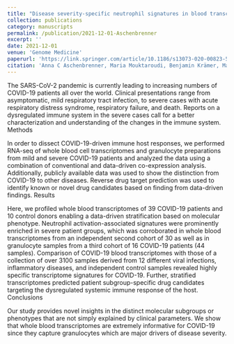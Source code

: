 ```yaml
---
title: "Disease severity-specific neutrophil signatures in blood transcriptomes stratify COVID-19 patients"
collection: publications
category: manuscripts
permalink: /publication/2021-12-01-Aschenbrenner
excerpt: ''
date: 2021-12-01
venue: 'Genome Medicine'
paperurl: 'https://link.springer.com/article/10.1186/s13073-020-00823-5'
citation: 'Anna C Aschenbrenner, Maria Mouktaroudi, Benjamin Krämer, Marie Oestreich, Nikolaos Antonakos, Melanie Nuesch-Germano, Konstantina Gkizeli, <b>Lorenzo Bonaguro*</b>, Nico Reusch, Kevin Baßler, Maria Saridaki, Rainer Knoll, Tal Pecht, Theodore S Kapellos, Sarandia Doulou, Charlotte Kroeger, Miriam Herbert, Lisa Holsten, Arik Horne, Ioanna D Gemuend, Nikoletta Rovina, Shobhit Agrawal, Kilian Dahm, Martina van Uelft, Anna Drews, Lena Lenkeit, Niklas Bruse, Jelle Gerretsen, Jannik Gierlich, Matthias Becker, Kristian Haendler, Michael Kraut, Heidi Theis, Simachew Mengiste, Elena De Domenico, Jonas Schulte-Schrepping, Lea Seep, Jan Raabe, Christoph Hoffmeister, Michael ToVinh, Verena Keitel, Gereon Rieke, Valentina Talevi, Dirk Skowasch, N Ahmad Aziz, Peter Pickkers, Frank L van de Veerdonk, Mihai G Netea, Joachim L Schultze, Matthijs Kox, Monique MB Breteler, Jacob Nattermann, Antonia Koutsoukou, Evangelos J Giamarellos-Bourboulis, Thomas Ulas. (2021). &quot;Disease severity-specific neutrophil signatures in blood transcriptomes stratify COVID-19 patients; <i>Genome Medicine</i>. 13'
---
```


The SARS-CoV-2 pandemic is currently leading to increasing numbers of COVID-19 patients all over the world. Clinical presentations range from asymptomatic, mild respiratory tract infection, to severe cases with acute respiratory distress syndrome, respiratory failure, and death. Reports on a dysregulated immune system in the severe cases call for a better characterization and understanding of the changes in the immune system.
Methods

In order to dissect COVID-19-driven immune host responses, we performed RNA-seq of whole blood cell transcriptomes and granulocyte preparations from mild and severe COVID-19 patients and analyzed the data using a combination of conventional and data-driven co-expression analysis. Additionally, publicly available data was used to show the distinction from COVID-19 to other diseases. Reverse drug target prediction was used to identify known or novel drug candidates based on finding from data-driven findings.
Results

Here, we profiled whole blood transcriptomes of 39 COVID-19 patients and 10 control donors enabling a data-driven stratification based on molecular phenotype. Neutrophil activation-associated signatures were prominently enriched in severe patient groups, which was corroborated in whole blood transcriptomes from an independent second cohort of 30 as well as in granulocyte samples from a third cohort of 16 COVID-19 patients (44 samples). Comparison of COVID-19 blood transcriptomes with those of a collection of over 3100 samples derived from 12 different viral infections, inflammatory diseases, and independent control samples revealed highly specific transcriptome signatures for COVID-19. Further, stratified transcriptomes predicted patient subgroup-specific drug candidates targeting the dysregulated systemic immune response of the host.
Conclusions

Our study provides novel insights in the distinct molecular subgroups or phenotypes that are not simply explained by clinical parameters. We show that whole blood transcriptomes are extremely informative for COVID-19 since they capture granulocytes which are major drivers of disease severity.